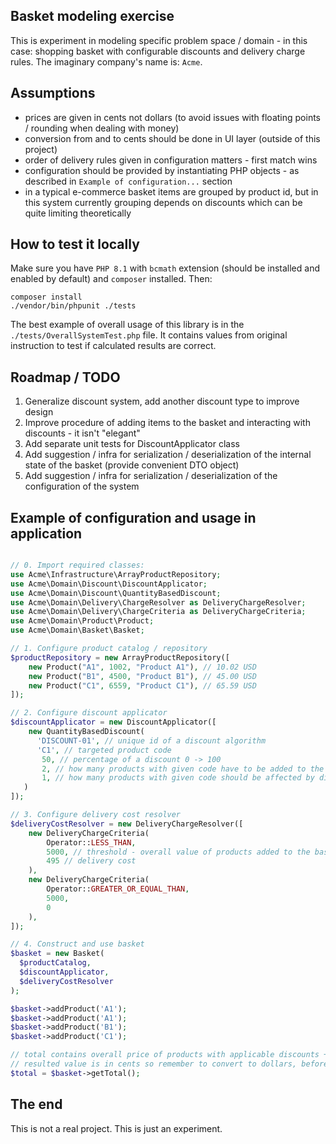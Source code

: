 ## Basket modeling exercise

This is experiment in modeling specific problem space / domain - in this case: shopping basket with 
configurable discounts and delivery charge rules. The imaginary company's name is: `Acme`.

## Assumptions

- prices are given in cents not dollars (to avoid issues with floating points / rounding when dealing with money)
- conversion from and to cents should be done in UI layer (outside of this project) 
- order of delivery rules given in configuration matters - first match wins
- configuration should be provided by instantiating PHP objects - as described in `Example of configuration...` section
- in a typical e-commerce basket items are grouped by product id, but in this system currently grouping depends on discounts 
  which can be quite limiting theoretically

## How to test it locally

Make sure you have `PHP 8.1` with `bcmath` extension (should be installed and enabled by default) and `composer` installed. Then:
```
composer install
./vendor/bin/phpunit ./tests
```

The best example of overall usage of this library is in the `./tests/OverallSystemTest.php` file. It contains
values from original instruction to test if calculated results are correct.

## Roadmap / TODO

1. Generalize discount system, add another discount type to improve design
2. Improve procedure of adding items to the basket and interacting with discounts - it isn't "elegant" 
4. Add separate unit tests for DiscountApplicator class
5. Add suggestion / infra for serialization / deserialization of the internal state of the basket (provide convenient DTO object)
6. Add suggestion / infra for serialization / deserialization of the configuration of the system

## Example of configuration and usage in application

```php

// 0. Import required classes:
use Acme\Infrastructure\ArrayProductRepository;
use Acme\Domain\Discount\DiscountApplicator;
use Acme\Domain\Discount\QuantityBasedDiscount;
use Acme\Domain\Delivery\ChargeResolver as DeliveryChargeResolver;
use Acme\Domain\Delivery\ChargeCriteria as DeliveryChargeCriteria;
use Acme\Domain\Product\Product;
use Acme\Domain\Basket\Basket;

// 1. Configure product catalog / repository
$productRepository = new ArrayProductRepository([
    new Product("A1", 1002, "Product A1"), // 10.02 USD
    new Product("B1", 4500, "Product B1"), // 45.00 USD
    new Product("C1", 6559, "Product C1"), // 65.59 USD
]);

// 2. Configure discount applicator
$discountApplicator = new DiscountApplicator([
    new QuantityBasedDiscount(
      'DISCOUNT-01', // unique id of a discount algorithm
      'C1', // targeted product code
       50, // percentage of a discount 0 -> 100
       2, // how many products with given code have to be added to the basket to activate this discount
       1, // how many products with given code should be affected by discount
   )
]);

// 3. Configure delivery cost resolver
$deliveryCostResolver = new DeliveryChargeResolver([
    new DeliveryChargeCriteria(
        Operator::LESS_THAN, 
        5000, // threshold - overall value of products added to the basket
        495 // delivery cost
    ),
    new DeliveryChargeCriteria(
        Operator::GREATER_OR_EQUAL_THAN,
        5000, 
        0
    ),
]);

// 4. Construct and use basket
$basket = new Basket(
  $productCatalog,
  $discountApplicator,
  $deliveryCostResolver
);

$basket->addProduct('A1');
$basket->addProduct('A1');
$basket->addProduct('B1');
$basket->addProduct('C1');

// total contains overall price of products with applicable discounts + delivery cost
// resulted value is in cents so remember to convert to dollars, before displaying
$total = $basket->getTotal(); 
```

## The end

This is not a real project. This is just an experiment.
